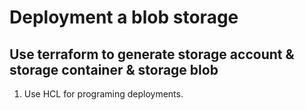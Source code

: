 # Deployment a blob storage

## Use terraform to generate storage account & storage container & storage blob

1. Use HCL for programing deployments.